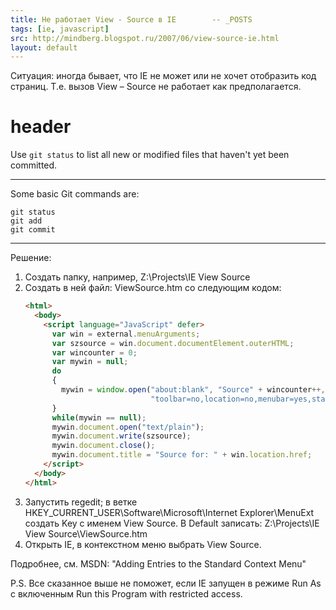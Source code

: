 ```yaml
---
title: Не работает View - Source в IE        -- _POSTS
tags: [ie, javascript]
src: http://mindberg.blogspot.ru/2007/06/view-source-ie.html
layout: default
---
```

Ситуация: иногда бывает, что IE не может или не хочет отобразить код страниц. Т.е. вызов View – Source  не работает как предполагается.

# header

Use `git status` to list all new or modified files that haven't yet been committed.

<hr/>

Some basic Git commands are:
```
git status
git add
git commit
```

<hr/>

Решение:
<ol>
  <li>Создать папку, например, Z:\Projects\IE View Source</li>
  <li>Создать в ней файл: ViewSource.htm со следующим кодом:</li>

  ```html
  <html>
    <body>
      <script language="JavaScript" defer>
        var win = external.menuArguments;
        var szsource = win.document.documentElement.outerHTML;
        var wincounter = 0;
        var mywin = null;
        do
        {
          mywin = window.open("about:blank", "Source" + wincounter++,        
                              "toolbar=no,location=no,menubar=yes,status=yes,scrollbars=yes,resizable=yes");
        }
        while(mywin == null);
        mywin.document.open("text/plain");
        mywin.document.write(szsource);
        mywin.document.close();
        mywin.document.title = "Source for: " + win.location.href;
      </script>
    </body>
  </html>
  ```
</ol>  
<ol start="3"> 
  <li>Запустить regedit; в ветке  HKEY_CURRENT_USER\Software\Microsoft\Internet Explorer\MenuExt создать Key с именем 
View Source. В Default записать: Z:\Projects\IE View Source\ViewSource.htm</li>
  <li>Открыть IE, в контекстном меню выбрать View Source.</li>
</ol>
Подробнее, см. MSDN: "Adding Entries to the Standard Context Menu"

P.S.
Все сказанное выше не поможет, если IE запущен в режиме Run As с включенным Run this Program with restricted access.
